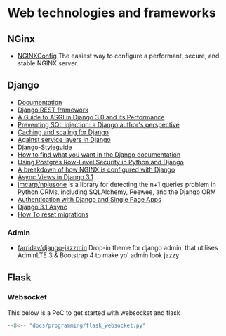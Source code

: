 # Web technologies and frameworks

## NGinx

 - [NGINXConfig](https://www.digitalocean.com/community/tools/nginx) The easiest way to configure a performant, secure, and stable NGINX server.

## Django

 - [Documentation](https://docs.djangoproject.com/)
 - [Django REST framework](https://www.django-rest-framework.org)
 - [A Guide to ASGI in Django 3.0 and its Performance](https://arunrocks.com/a-guide-to-asgi-in-django-30-and-its-performance/)
 - [Preventing SQL injection: a Django author's perspective](https://blog.r2c.dev/2020/preventing-sql-injection-a-django-authors-perspective/)
 - [Caching and scaling for Django](https://eralpbayraktar.com/blog/django/2020/caching-with-django)
 - [Against service layers in Django](https://www.b-list.org/weblog/2020/mar/16/no-service/)
 - [Django-Styleguide](https://github.com/HackSoftware/Django-Styleguide)
 - [How to find what you want in the Django documentation](https://mattsegal.dev/how-to-read-django-docs.html)
 - [Using Postgres Row-Level Security in Python and Django](https://pganalyze.com/blog/postgres-row-level-security-django-python)
 - [A breakdown of how NGINX is configured with Django](https://mattsegal.dev/nginx-django-reverse-proxy-config.html)
 - [Async Views in Django 3.1](https://testdriven.io/blog/django-async-views/)
 - [jmcarp/nplusone](https://github.com/jmcarp/nplusone) is a library for detecting the n+1 queries problem in Python ORMs, including SQLAlchemy, Peewee, and the Django ORM
 - [Authentication with Django and Single Page Apps](https://mikesukmanowsky.com/authentication-with-django-and-spas/)
 - [Django 3.1 Async](https://wersdoerfer.de/blogs/ephes_blog/django-31-async/)
 - [How To reset migrations](https://simpleisbetterthancomplex.com/tutorial/2016/07/26/how-to-reset-migrations.html)

### Admin

 - [farridav/django-jazzmin](https://github.com/farridav/django-jazzmin) Drop-in theme for django admin, that utilises AdminLTE 3 & Bootstrap 4 to make yo' admin look jazzy

## Flask


### Websocket

This below is a PoC to get started with websocket and flask

```python
--8<-- "docs/programming/flask_websocket.py"
```

